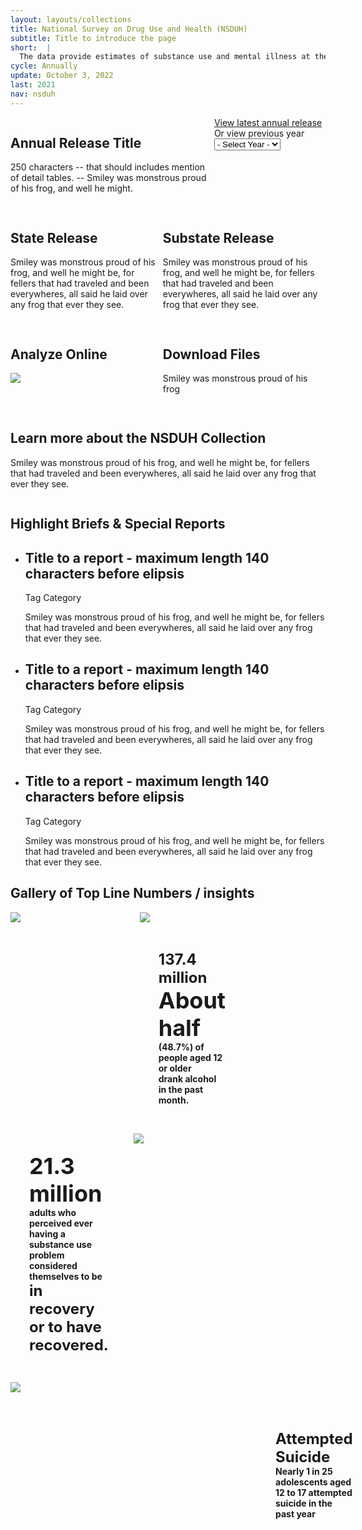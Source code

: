 ```yaml
---
layout: layouts/collections
title: National Survey on Drug Use and Health (NSDUH)
subtitle: Title to introduce the page
short:  |
  The data provide estimates of substance use and mental illness at the national, state, and substate levels. NSDUH data also help to identify the extent of substance use and mental illness among different subgroups, estimate trends over time, and determine the need for treatment services.
cycle: Annually
update: October 3, 2022
last: 2021
nav: nsduh
---
```

<style>
a.hide-link {
  text-decoration: none;
  color: #1b1b1b;
}
img {
    max-width: 100%;
    max-height: 100%;
}
.button-list{
  display: flex;
  margin: 15px;
}

.box1 { grid-area: box1; }
.box2 { grid-area: box2; }
.box3 { grid-area: box3; }
.box4 { grid-area: box4; }
.box5 { grid-area: box5; }
.box6 { grid-area: box6; }
.box7 { grid-area: box7; }

@media screen and (max-width: 799px){
  .bento > div {
    margin-bottom: 15px;
  }
}
@media screen and (min-width: 800px){
  .bento1 {
    display: grid;
    grid-template-columns: auto;
    grid-template-rows: auto;
    column-gap: 10px;
    row-gap: 15px;
    grid-template-areas:
      "box1 box1 box1 box2"
      "box3 box3 box4 box4"
      "box5 box5 box6 box6"
      "box7 box7 box7 box7"
  }
  .bento2 {
    display: grid;
    grid-template-columns: auto;
    grid-template-rows: auto;
    column-gap: 10px;
    row-gap: 15px;
    grid-template-areas:
      "box1 box1 box2 "
      "box1 box1 box3 "
      "box4 box5 box5 "
      "box6 box6 box6 "
  }
  .bento3 {
    display: grid;
    grid-template-columns: auto;
    grid-template-rows: auto;
    column-gap: 10px;
    row-gap: 15px;
    grid-template-areas:
      "box1 box1 box2"
  }
  .bento4 {
    display: grid;
    grid-template-columns: auto;
    grid-template-rows: auto;
    column-gap: 10px;
    row-gap: 15px;
    grid-template-areas:
      "box2 box1 box1"
  }
}

@media screen and (min-width: 1200px){
  .bento1 {
    display: grid;
    grid-template-columns: auto;
    grid-template-rows: auto;
    column-gap: 10px;
    row-gap: 15px;
    grid-template-areas:
      "box1 box1 box1 box2"
      "box3 box6 box6 box4"
      "box3 box5 box5 box4"
      "box7 box7 box7 box7"
  }
  .bento2 {
    display: grid;
    grid-template-columns: auto;
    grid-template-rows: auto;
    column-gap: 10px;
    row-gap: 15px;
    grid-template-areas:
      "box1 box2 box2 box3"
      "box1 box4 box4 box5"
      "box7 box7 box7 box5"
      "box6 box6 box6 box6"
  }
}

.bento2 > .box3 {
  padding: 30px;
}
.bento2 > .box4 {
  padding: 30px;
}
.bento2 > .box7 {
  padding: 30px;
}
.sm {
  font-weight: 700;
}
.md {
  font-weight: 700;
  font-size: 24px;
}
.lg {
  font-weight: 700;
  font-size: 36px;
}
</style>


<div class="bento bento1">
  <div class="box1 usa-card__container">
    <a class="hide-link" href="/data-we-collect/nsduh/release/">
    <div class="usa-card__header"><h2 class="usa-card__heading">Annual Release Title</h2></div>
    <div class="usa-card__body">
      <p>
        250 characters -- that should includes mention of detail tables. -- Smiley was monstrous proud of his frog, and well he might.
      </p>
    </div>
    </a>
  </div>
  <div class="box2 usa-card__container">
    <div class="usa-card__body">
      <a href="/data-we-collect/nsduh/release/">View latest annual release </a></br>
        <form class="usa-form">
        <label class="usa-label" for="options">Or view previous year</label>
        <select class="usa-select" name="options" id="options">
          <option value>- Select Year -</option>
          <option value="value1">2021</option>
          <option value="value2">2020</option>
          <option value="value3">2019</option>
        </select>
      </form>
    </div>
  </div>
  <div class="box3 usa-card__container">
    <a class="hide-link" href="/data-we-collect/nsduh/state-release/">
    <div class="usa-card__header"><h2 class="usa-card__heading">State Release</h2></div>
    <div class="usa-card__body">
      <p>
        Smiley was monstrous proud of his frog, and well he might be, for fellers that had traveled and been everywheres, all said he laid over any frog that ever they see.
      </p>
    </div>
    </a>
  </div>
  <div class="box4 usa-card__container">
    <a class="hide-link" href="/data-we-collect/nsduh/substate-release/">
    <div class="usa-card__header"><h2 class="usa-card__heading">Substate Release</h2></div>
    <div class="usa-card__body">
      <p>
        Smiley was monstrous proud of his frog, and well he might be, for fellers that had traveled and been everywheres, all said he laid over any frog that ever they see.
      </p>
    </div>
    </a>
  </div>
  <div class="box5 usa-card__container">
    <a class="hide-link" href="/data-we-collect/nsduh/analyze/">
    <div class="usa-card__header"><h2 class="usa-card__heading">Analyze Online</h2></div>
    <img
            src="/assets/siteimg/bar-chart.png"
          />
    </a>
  </div>
  <div class="box6 usa-card__container">
    <a class="hide-link" href="/data-we-collect/nsduh/datafiles/">
    <div class="usa-card__header"><h2 class="usa-card__heading">Download Files</h2></div>
    <div class="usa-card__body">
      <p>
        Smiley was monstrous proud of his frog
      </p>
    </div>
    </a>
  </div>
  <div class="box7 usa-card__container">
    <a class="hide-link" href="/data-we-collect/nsduh/about/">
    <div class="usa-card__header"><h2 class="usa-card__heading">Learn more about the NSDUH Collection</h2></div>
    <div class="usa-card__body">
      <p>
        Smiley was monstrous proud of his frog, and well he might be, for fellers that had traveled and been everywheres, all said he laid over any frog that ever they see.
      </p>
    </div>
    </a>
  </div>
</div> <!-- close bento1 -->

## Highlight Briefs & Special Reports
<div>
<ul class="usa-card-group">
  <li class="usa-card tablet-lg:grid-col-6 widescreen:grid-col-4">
    <div class="usa-card__container">
      <a class="hide-link" href="/data-we-collect/nsduh/about/">
      <div class="usa-card__header"><h2 class="usa-card__heading">Title to a report - maximum length 140 characters before elipsis</h2></div>
      <div class="usa-card__body">
      <span class="usa-tag">Tag Category</span>
        <p>
          Smiley was monstrous proud of his frog, and well he might be, for fellers that had traveled and been everywheres, all said he laid over any frog that ever they see.
        </p>
      </div>
      </a>
    </div>
  </li>
  <li class="usa-card tablet-lg:grid-col-6 widescreen:grid-col-4">
    <div class="usa-card__container">
      <a class="hide-link" href="/data-we-collect/nsduh/about/">
      <div class="usa-card__header"><h2 class="usa-card__heading">Title to a report - maximum length 140 characters before elipsis</h2></div>
      <div class="usa-card__body">
      <span class="usa-tag">Tag Category</span>
        <p>
          Smiley was monstrous proud of his frog, and well he might be, for fellers that had traveled and been everywheres, all said he laid over any frog that ever they see.
        </p>
      </div>
      </a>
    </div>
  </li>
  <li class="usa-card tablet-lg:grid-col-6 widescreen:grid-col-4">
    <div class="box3 usa-card__container">
      <a class="hide-link" href="/data-we-collect/nsduh/about/">
      <div class="usa-card__header"><h2 class="usa-card__heading">Title to a report - maximum length 140 characters before elipsis</h2></div>
      <div class="usa-card__body">
      <span class="usa-tag">Tag Category</span>
        <p>
          Smiley was monstrous proud of his frog, and well he might be, for fellers that had traveled and been everywheres, all said he laid over any frog that ever they see.
        </p>
      </div>
      </a>
    </div>
  </li>

</div><!-- close bento 4 -->

## Gallery of Top Line Numbers / insights

<div class="bento bento2">
  <div class="box1 usa-card__container">
      <img src="/assets/siteimg/1-in-20.png">
    </div>
  <div class="box2 usa-card__container">
    <a class="hide-link" href="/">
    <img src="/assets/siteimg/pie-chart.png" />
    </a>
  </div>
  <div class="box3 usa-card__container">
    <div class="md">137.4 million</div>
    <div class="lg">About half</div>
    <div class="sm">(48.7%) of people aged 12 or older <br /> drank alcohol in the past month.</div>
  </div>
  <div class="box4 usa-card__container">
    <div class="lg">21.3 million</div>
    <div class="sm">adults who perceived ever having a substance use problem considered themselves to be</div>
    <div class="md">in recovery or to have recovered.</div>
  </div>
  <div class="box5 usa-card__container">
   <img src="/assets/siteimg/misuse.png">
  </div>
  <div class="box6 usa-card__container">
    <img src="/assets/siteimg/1-in-30.png">
  </div>
  <div class="box7 usa-card__container">
    <div class="md">Attempted Suicide</div>
    <div class="sm">Nearly 1 in 25 adolescents aged 12 to 17 attempted suicide in the past year</div>
  </div>
</div><!-- close bento2 -->



